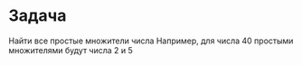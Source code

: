 # Задача

Найти все простые множители числа
Например, для числа 40 простыми множителями будут числа 2 и 5